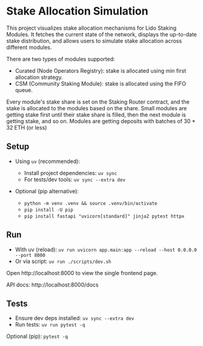 
# Stake Allocation Simulation

This project visualizes stake allocation mechanisms for Lido Staking Modules.
It fetches the current state of the network, displays the up-to-date stake distribution,
and allows users to simulate stake allocation across different modules.

There are two types of modules supported:
- Curated (Node Operators Registry): stake is allocated using min first allocation strategy.
- CSM (Community Staking Module): stake is allocated using the FIFO queue.

Every module's stake share is set on the Staking Router contract, and the stake is allocated
to the modules based on the share. Small modules are getting stake first until their stake share is filled,
then the next module is getting stake, and so on. Modules are getting deposits with batches of 30 * 32 ETH (or less)

## Setup

- Using `uv` (recommended):
  - Install project dependencies: `uv sync`
  - For tests/dev tools: `uv sync --extra dev`

- Optional (pip alternative):
  - `python -m venv .venv && source .venv/bin/activate`
  - `pip install -U pip`
  - `pip install fastapi "uvicorn[standard]" jinja2 pytest httpx`

## Run

- With uv (reload): `uv run uvicorn app.main:app --reload --host 0.0.0.0 --port 8000`
- Or via script: `uv run ./scripts/dev.sh`

Open http://localhost:8000 to view the single frontend page.

API docs: http://localhost:8000/docs

## Tests

- Ensure dev deps installed: `uv sync --extra dev`
- Run tests: `uv run pytest -q`

Optional (pip): `pytest -q`
